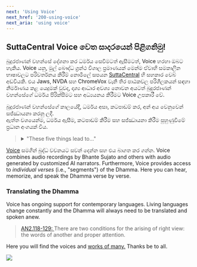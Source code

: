```yaml
---
next: 'Using Voice'
next_href: '200-using-voice'
next_aria: 'using voice'
---
```

## SuttaCentral Voice වෙත සාදරයෙන් පිළිගනිමු! 
බුදුරජාණන් වහන්සේ දේශනා කර ධර්මය සෙවීමටත් ඇසීමටත්, Voice හරහා ඔබට හැකිය. 
Voice යනු, මුල් බෞද්ධ ග්‍රන්ථ විශාල ප්‍රමාණයක් මෙන්ම ඒවාහි සමකාලීන භාෂාවලට පරිවර්තනය කිරීම් නොමිලේ සපයන 
<a href="https://suttacentral.net" aria-label="sootacentral.net">
  SuttaCentral</a>
හි සහකාර වෙබ් අඩවියකි.
එය Jaws, NVDA සහ ChromeVox වැනි තිර පාඨකවල පරිශීලකයන් සඳහා නිර්මාණය කළ යෙදුමක් වුවද, දෘශ්‍ය ආධාර අවශ්‍ය නොවන අයටත් බුදුරජාණන් වහන්සේගේ ධර්මය පිරික්සීමට සහ අධ්‍යයනය කිරීමට Voice උපකාරී වේ.          

බුදුරජාණන් වහන්සේගේ කාලයේදී, ධර්මය අසා, කටපාඩම් කර, අන් අය වෙනුවෙන් සජ්ඣායනා කරනු ලදී.  
ඇත්ත වශයෙන්ම, ධර්මය ඇසීම, කටපාඩම් කිරීම සහ සජ්ඣායනා කිරීම පුහුණුවීමේ ප්‍රධාන අංගයක් විය.

<blockquote><p><details>
  <summary>
    "These five things lead to..."
  </summary>
  <a href="https://voice.suttacentral.net/scv/index.html?search=an5.155">
    AN5.155:6.1:</a>
  These five things lead to the continuation, persistence, 
  and enduring of the true teaching. What five?
  <ul>
    <li>
      It’s when the mendicants memorize the teaching—
      statements, songs, discussions, verses, inspired exclamations, 
      legends, stories of past lives, amazing stories, 
      and classifications. This is the first thing that leads 
      to the continuation, persistence, and enduring of the true teaching.
    </li>
    <li> 
      Furthermore, the mendicants explain the teaching in 
      detail to others as they learned and memorized it. 
      This is the second thing…
    </li>
    <li> 
      Furthermore, the mendicants make others recite the 
      teaching in detail as they learned and memorized it.  
      This is the third thing…
    </li>
    <li> 
      Furthermore, the mendicants recite the teaching in 
      detail as they learned and memorized it.  This is the fourth thing…
    </li>
    <li> 
      Furthermore, the mendicants think about and consider 
      the teaching in their hearts, examining it with their 
      minds as they learned and memorized it.
      This is the fifth thing that leads to the continuation, 
      persistence, and enduring of the true teaching.
    </li>
  </ul>
</details></p></blockquote>

[Voice](https://voice.suttacentral.net)
සමගින් බුද්ධ වචනයට සවන් දෙන්න සහ එය බාගත කර ගන්න.
Voice combines audio recordings by Bhante Sujato and others
with audio generated by customized AI narrators.
Furthermore, Voice provides access to *individual verses* 
(i.e., "segments") of the Dhamma. 
Here you can hear, memorize, and speak the Dhamma verse by verse.

### Translating the Dhamma
Voice has ongoing support for contemporary languages. 
Living languages change constantly and the Dhamma 
will always need to be translated and spoken anew.

<blockquote style="margin-bottom: 1em">
<a href="https://voice.suttacentral.net/scv/index.html?r=0.01754791483451945#/sutta?ips=6&lang=en&locale=en&maxResults=5&search=an2.118-129%2Fen%2Fsujato&showId=false&showLang=0&vnameRoot=Aditi&vnameTrans=Amy">AN2.118-129: </a>
There are two conditions for the arising of right view: the words of another and proper attention.
</blockquote>

Here you will find the voices and 
<a href="401-acknowledgements">works of many.</a>
Thanks be to all.


<a href="https://unsplash.com/photos/Pg2jm-PMVWs" target="_blank"><img
  src="/sc-voice/assets/img/candle-large.png" class="welcome-img"/></a>

